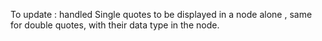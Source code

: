 To update :
  handled Single quotes to be displayed in a node alone , same for double quotes, with their data type in the node.

